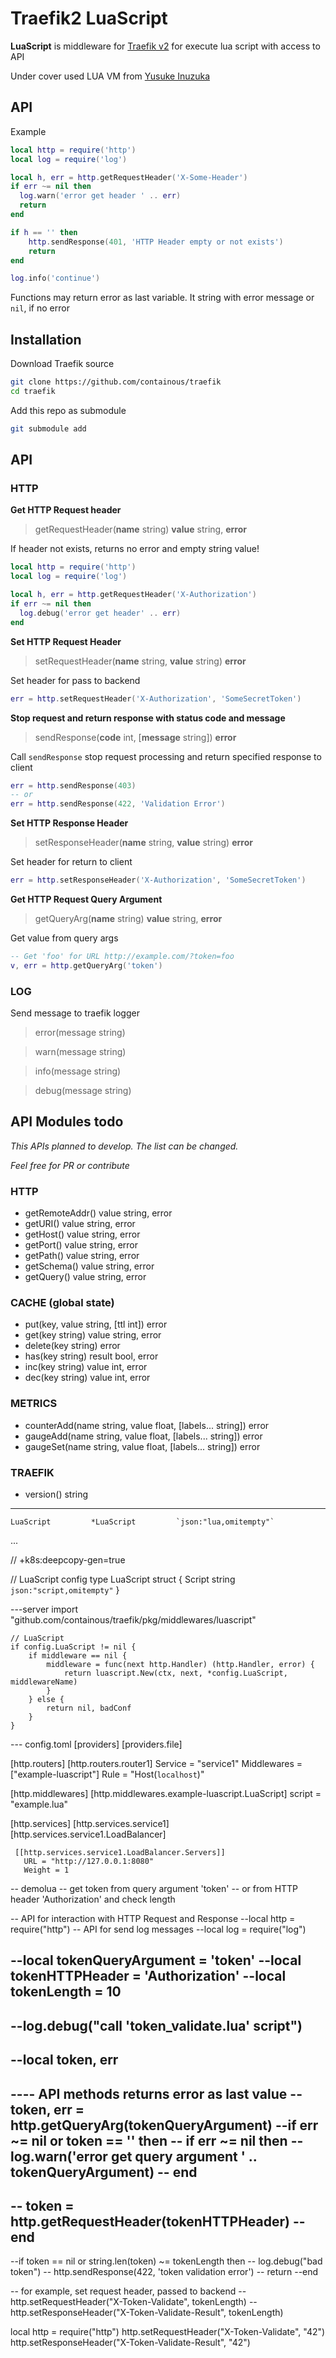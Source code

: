 # Traefik2 LuaScript

**LuaScript** is middleware for [Traefik v2](https://github.com/containous/traefik) for execute lua script with access to API

Under cover used LUA VM from [Yusuke Inuzuka](https://github.com/yuin/gopher-lua)

## API

Example
```lua
local http = require('http')
local log = require('log')

local h, err = http.getRequestHeader('X-Some-Header')
if err ~= nil then
  log.warn('error get header ' .. err)
  return
end

if h == '' then
    http.sendResponse(401, 'HTTP Header empty or not exists')
    return
end

log.info('continue')
```

Functions may return error as last variable.
It string with error message or `nil`, if no error 



## Installation

Download Traefik source

```bash
git clone https://github.com/containous/traefik
cd traefik
```

Add this repo as submodule

```bash
git submodule add 
```





## API

### HTTP

**Get HTTP Request header**

> getRequestHeader(**name** string) **value** string, **error**

If header not exists, returns no error and empty string value!

```lua 
local http = require('http')
local log = require('log')

local h, err = http.getRequestHeader('X-Authorization')
if err ~= nil then
  log.debug('error get header' .. err)
end
```



**Set HTTP Request Header**

> setRequestHeader(**name** string, **value** string) **error**

Set header for pass to backend

```lua 
err = http.setRequestHeader('X-Authorization', 'SomeSecretToken')
```



**Stop request and return response with status code and message**

> sendResponse(**code** int, [**message** string]) **error**

Call `sendResponse` stop request processing and return specified response to client

```lua 
err = http.sendResponse(403)
-- or
err = http.sendResponse(422, 'Validation Error')
```



**Set HTTP Response Header**

> setResponseHeader(**name** string, **value** string) **error**

Set header for return to client

```lua 
err = http.setResponseHeader('X-Authorization', 'SomeSecretToken')
```



**Get HTTP Request Query Argument**

> getQueryArg(**name** string) **value** string, **error**

Get value from query args

```lua 
-- Get 'foo' for URL http://example.com/?token=foo
v, err = http.getQueryArg('token')
```



### LOG

Send message to traefik logger

> error(message string)

> warn(message string)

> info(message string)

> debug(message string)



## API Modules todo

*This APIs planned to develop. The list can be changed.*

*Feel free for PR or contribute*

### HTTP

- getRemoteAddr() value string, error
- getURI() value string, error
- getHost() value string, error
- getPort() value string, error
- getPath() value string, error
- getSchema() value string, error
- getQuery() value string, error



### CACHE (global state)

- put(key, value string, [ttl int]) error
- get(key string) value string, error
- delete(key string) error
- has(key string) result bool, error
- inc(key string) value int, error
- dec(key string) value int, error



### METRICS

- counterAdd(name string, value float, [labels... string]) error
- gaugeAdd(name string, value float, [labels... string]) error
- gaugeSet(name string, value float, [labels... string]) error



### TRAEFIK

- version() string

---
	LuaScript         *LuaScript         `json:"lua,omitempty"`

...

// +k8s:deepcopy-gen=true

// LuaScript config
type LuaScript struct {
	Script string `json:"script,omitempty"`
}



---server
import "github.com/containous/traefik/pkg/middlewares/luascript"

	// LuaScript
	if config.LuaScript != nil {
		if middleware == nil {
			middleware = func(next http.Handler) (http.Handler, error) {
				return luascript.New(ctx, next, *config.LuaScript, middlewareName)
			}
		} else {
			return nil, badConf
		}
	}

--- config.toml
[providers]
   [providers.file]

[http.routers]
  [http.routers.router1]
    Service = "service1"
    Middlewares = ["example-luascript"]
    Rule = "Host(`localhost`)"

[http.middlewares]
 [http.middlewares.example-luascript.LuaScript]
    script = "example.lua"

[http.services]
 [http.services.service1]
   [http.services.service1.LoadBalancer]

     [[http.services.service1.LoadBalancer.Servers]]
       URL = "http://127.0.0.1:8080"
       Weight = 1

-- demolua
-- get token from query argument 'token'
-- or from HTTP header 'Authorization' and check length

-- API for interaction with HTTP Request and Response
--local http = require("http")
-- API for send log messages
--local log = require("log")

--local tokenQueryArgument = 'token'
--local tokenHTTPHeader = 'Authorization'
--local tokenLength = 10
--
--log.debug("call 'token_validate.lua' script")
--
--local token, err
--
---- API methods returns error as last value
--token, err = http.getQueryArg(tokenQueryArgument)
--if err ~= nil or token == '' then
--    if err ~= nil then
--        log.warn('error get query argument ' .. tokenQueryArgument)
--    end
--
--    token = http.getRequestHeader(tokenHTTPHeader)
--end
--
--if token == nil or string.len(token) ~= tokenLength then
--    log.debug("bad token")
--    http.sendResponse(422, 'token validation error')
--    return
--end

-- for example, set request header, passed to backend
--http.setRequestHeader("X-Token-Validate", tokenLength)
--http.setResponseHeader("X-Token-Validate-Result", tokenLength)


local http = require("http")
http.setRequestHeader("X-Token-Validate", "42")
http.setResponseHeader("X-Token-Validate-Result", "42")
